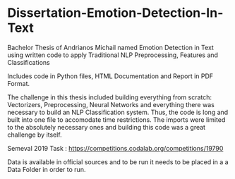 # Dissertation-Emotion-Detection-In-Text

Bachelor Thesis of Andrianos Michail named Emotion Detection in Text using written code to apply Traditional NLP Preprocessing, Features and Classifications

Includes code in Python files, HTML Documentation and Report in PDF Format.

The challenge in this thesis included building everything from scratch: Vectorizers, Preprocessing, Neural Networks and everything there was necessary to build an NLP Classification system.
Thus, the code is long and built into one file to accomodate time restrictions. The imports were limited to the absolutely necessary ones and building this code was a great challenge by itself.

Semeval 2019 Task : https://competitions.codalab.org/competitions/19790

Data is available in official sources and to be run it needs to be placed in a a Data Folder in order to run.
